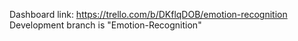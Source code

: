 Dashboard link: https://trello.com/b/DKflqDOB/emotion-recognition
Development branch is "Emotion-Recognition"
